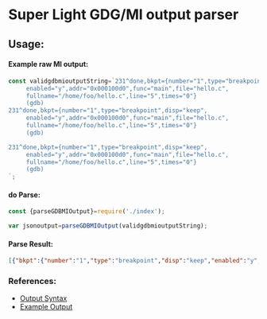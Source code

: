 # Super Light GDG/MI output parser

## Usage:
#### Example raw MI output:
```javascript
const validgdbmioutputString=`231^done,bkpt={number="1",type="breakpoint",disp="keep",
     enabled="y",addr="0x000100d0",func="main",file="hello.c",
     fullname="/home/foo/hello.c",line="5",times="0"}
     (gdb)
231^done,bkpt={number="1",type="breakpoint",disp="keep",
     enabled="y",addr="0x000100d0",func="main",file="hello.c",
     fullname="/home/foo/hello.c",line="5",times="0"}
     (gdb)

231^done,bkpt={number="1",type="breakpoint",disp="keep",
     enabled="y",addr="0x000100d0",func="main",file="hello.c",
     fullname="/home/foo/hello.c",line="5",times="0"}
     (gdb)
`;
```
#### do Parse:
```javascript
const {parseGDBMIOutput}=require('./index');

var jsonoutput=parseGDBMIOutput(validgdbmioutputString);
```
#### Parse Result:
```json
[{"bkpt":{"number":"1","type":"breakpoint","disp":"keep","enabled":"y","addr":"0x000100d0","func":"main","file":"hello.c","fullname":"/home/foo/hello.c","line":"5","times":"0"},"token":"34","async-type":"result-record","class":"data"},{"bkpt":{"number":"1","type":"breakpoint","disp":"keep","enabled":"y","addr":"0x000100d0","func":"main","file":"hello.c","fullname":"/home/foo/hello.c","line":"5","times":"0"},"token":"34","async-type":"result-record","class":"data"},{"bkpt":{"number":"1","type":"breakpoint","disp":"keep","enabled":"y","addr":"0x000100d0","func":"main","file":"hello.c","fullname":"/home/foo/hello.c","line":"5","times":"0"},"token":"34","async-type":"result-record","class":"data"}]
```

### References:
- [Output Syntax](https://www.zeuthen.desy.de/dv/documentation/unixguide/infohtml/gdb/GDB_002fMI-Output-Syntax.html#GDB_002fMI-Output-Syntax)
- [Example Output](https://www.zeuthen.desy.de/dv/documentation/unixguide/infohtml/gdb/GDB_002fMI-Breakpoint-Commands.html#GDB_002fMI-Breakpoint-Commands)
